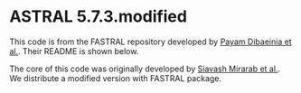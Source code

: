 # ASTRAL 5.7.3.modified

This code is from the FASTRAL repository developed by [Payam Dibaeinia et al.](https://github.com/PayamDiba/FASTRAL).
Their README is shown below.

The core of this code was originally developed by [Siavash Mirarab et al.](https://github.com/smirarab/ASTRAL). We distribute a modified version with FASTRAL package.

